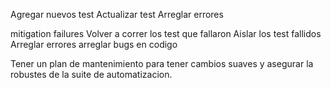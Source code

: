 Agregar nuevos test
Actualizar test
Arreglar errores

mitigation failures
Volver a correr los test que fallaron
Aislar los test fallidos
Arreglar errores
arreglar bugs en codigo

Tener un plan de mantenimiento para tener cambios suaves y asegurar la robustes de  la suite de automatizacion.